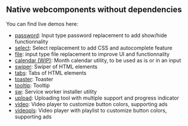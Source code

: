 ## Native webcomponents without dependencies

You can find live demos here:
- [password](https://nyrodev.github.io/webComps/nyro-password/): Input type password replacement to add show/hide functionnality
- [select](https://nyrodev.github.io/webComps/nyro-select/): Select replacement to add CSS and autocomplete feature
- [file](https://nyrodev.github.io/webComps/nyro-file/): input type file replacement to improve UI and functionnality
- [calendar (WIP)](https://nyrodev.github.io/webComps/nyro-calendar/): Month calendar utility, to be used as is or in an input
- [swiper](https://nyrodev.github.io/webComps/nyro-swiper/): Swiper of HTML elements
- [tabs](https://nyrodev.github.io/webComps/nyro-tabs/): Tabs of HTML elements
- [toaster](https://nyrodev.github.io/webComps/nyro-toaster/): Toaster
- [tooltip](https://nyrodev.github.io/webComps/nyro-tooltip/): Tooltip
- [sw](https://nyrodev.github.io/webComps/nyro-sw/): Service worker installer utility
- [upload](https://nyrodev.github.io/webComps/nyro-upload/): Uploading tool with multiple support and progress indicator
- [video](https://nyrodev.github.io/webComps/nyro-video/): Video player to customize button colors, supporting ads
- [videopls](https://nyrodev.github.io/webComps/nyro-videopls/): Video player with playlist to customize button colors, supporting ads

